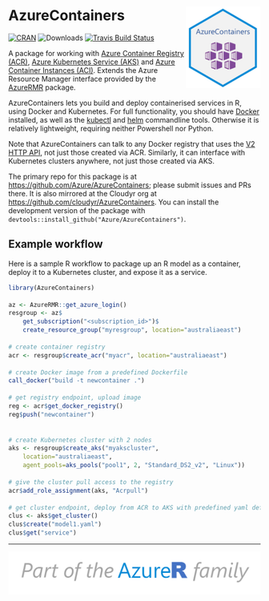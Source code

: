 # AzureContainers <img src="man/figures/logo.png" align="right" width=150 />

[![CRAN](https://www.r-pkg.org/badges/version/AzureContainers)](https://cran.r-project.org/package=AzureContainers)
![Downloads](https://cranlogs.r-pkg.org/badges/AzureContainers)
[![Travis Build Status](https://travis-ci.org/Azure/AzureContainers.svg?branch=master)](https://travis-ci.org/Azure/AzureContainers)

A package for working with [Azure Container Registry (ACR)](https://azure.microsoft.com/en-us/services/container-registry/), [Azure Kubernetes Service (AKS)](https://azure.microsoft.com/en-us/services/kubernetes-service/) and [Azure Container Instances (ACI)](https://azure.microsoft.com/en-us/services/container-instances/). Extends the Azure Resource Manager interface provided by the [AzureRMR](https://github.com/Azure/AzureRMR) package.

AzureContainers lets you build and deploy containerised services in R, using Docker and Kubernetes. For full functionality, you should have [Docker](https://docs.docker.com/install/) installed, as well as the [kubectl](https://kubernetes.io/docs/tasks/tools/install-kubectl/) and [helm](https://www.helm.sh/) commandline tools. Otherwise it is relatively lightweight, requiring neither Powershell nor Python.

Note that AzureContainers can talk to any Docker registry that uses the [V2 HTTP API](https://docs.docker.com/registry/spec/api/), not just those created via ACR. Similarly, it can interface with Kubernetes clusters anywhere, not just those created via AKS.

The primary repo for this package is at https://github.com/Azure/AzureContainers; please submit issues and PRs there. It is also mirrored at the Cloudyr org at https://github.com/cloudyr/AzureContainers. You can install the development version of the package with `devtools::install_github("Azure/AzureContainers")`.

## Example workflow

Here is a sample R workflow to package up an R model as a container, deploy it to a Kubernetes cluster, and expose it as a service.

```r
library(AzureContainers)

az <- AzureRMR::get_azure_login()
resgroup <- az$
    get_subscription("<subscription_id>")$
    create_resource_group("myresgroup", location="australiaeast")

# create container registry
acr <- resgroup$create_acr("myacr", location="australiaeast")

# create Docker image from a predefined Dockerfile
call_docker("build -t newcontainer .")

# get registry endpoint, upload image
reg <- acr$get_docker_registry()
reg$push("newcontainer")


# create Kubernetes cluster with 2 nodes
aks <- resgroup$create_aks("myakscluster",
    location="australiaeast",
    agent_pools=aks_pools("pool1", 2, "Standard_DS2_v2", "Linux"))

# give the cluster pull access to the registry
acr$add_role_assignment(aks, "Acrpull")

# get cluster endpoint, deploy from ACR to AKS with predefined yaml definition file
clus <- aks$get_cluster()
clus$create("model1.yaml")
clus$get("service")
```

---
<p align="center"><a href="https://github.com/Azure/AzureR"><img src="https://github.com/Azure/AzureR/raw/master/images/logo2.png" width=800 /></a></p>
